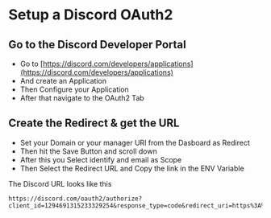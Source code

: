 # Setup a Discord OAuth2

## Go to the Discord Developer Portal

* Go to [https://discord.com/developers/applications](https://discord.com/developers/applications)
* And create an Application
* Then Configure your Application
* After that navigate to the OAuth2 Tab



## Create the Redirect & get the URL

* Set your Domain or your manager URl from the Dasboard as Redirect&#x20;
* Then hit the Save Button and scroll down
* After this you Select identify and email as Scope
* Then Select the Redirect URL and Copy the link in the ENV Variable

The Discord URL looks like this

```
https://discord.com/oauth2/authorize?client_id=1294691315233329254&response_type=code&redirect_uri=https%3A%2F%2Flinks.xyzjesper.link%2Fapi%2Fdiscord&scope=identify+email
```

